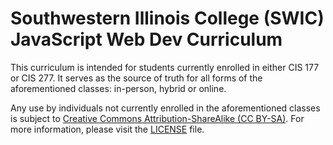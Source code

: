 # Southwestern Illinois College (SWIC) JavaScript Web Dev Curriculum

This curriculum is intended for students currently enrolled in either CIS 177 or CIS 277. It serves as the source of truth for all forms of the aforementioned classes: in-person, hybrid or online.

Any use by individuals not currently enrolled in the aforementioned classes is subject to [Creative Commons Attribution-ShareAlike (CC BY-SA)](https://creativecommons.org/licenses/by-sa/4.0/). For more information, please visit the [LICENSE](LICENSE.md) file.
